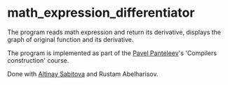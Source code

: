 # math_expression_differentiator

The program reads math expression and return its derivative,
displays the graph of original function and its derivative.

The program is implemented as part of the [Pavel Panteleev](http://intsys.msu.ru/staff/panteleev/)'s 'Compilers construction' course.

Done with [Altinay Sabitova](https://github.com/altinay99s) and Rustam Abelharisov.
